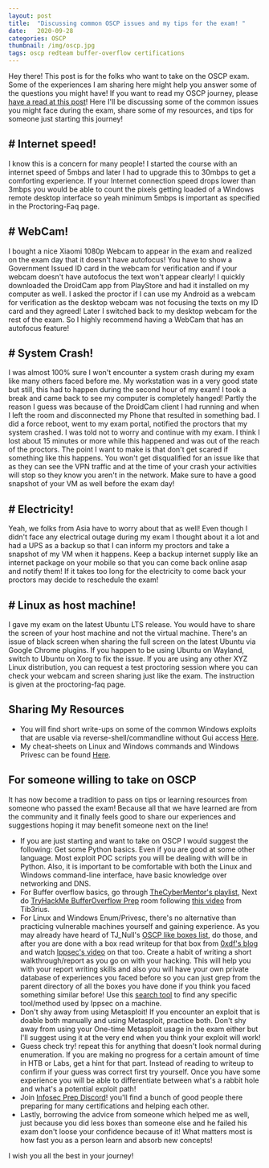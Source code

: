 ```yaml
---
layout: post
title:  "Discussing common OSCP issues and my tips for the exam! "
date:   2020-09-28
categories: OSCP
thumbnail: /img/oscp.jpg
tags: oscp redteam buffer-overflow certifications
---
```

Hey there! This post is for the folks who want to take on the OSCP exam. Some of the experiences I am sharing here might help you answer some of the questions you might have! If you want to read my OSCP journey, please [have a read at this post](https://medium.com/@rayhan0x01/my-fast-paced-freemium-oscp-journey-26c5ccb2a8a3?sk=87ba9d1c8c27cb0d5cae9db3305169ba)! Here I'll be discussing some of the common issues you might face during the exam, share some of my resources, and tips for someone just starting this journey!



## # Internet speed!

I know this is a concern for many people! I started the course with an internet speed of 5mbps and later I had to upgrade this to 30mbps to get a comforting experience. If your Internet connection speed drops lower than 3mbps you would be able to count the pixels getting loaded of a Windows remote desktop interface so yeah minimum 5mbps is important as specified in the Proctoring-Faq page.

## # WebCam!

I bought a nice Xiaomi 1080p Webcam to appear in the exam and realized on the exam day that it doesn't have autofocus! You have to show a Government Issued ID card in the webcam for verification and if your webcam doesn't have autofocus the text won't appear clearly!
I quickly downloaded the DroidCam app from PlayStore and had it installed on my computer as well. I asked the proctor if I can use my Android as a webcam for verification as the desktop webcam was not focusing the texts on my ID card and they agreed! Later I switched back to my desktop webcam for the rest of the exam. So I highly recommend having a WebCam that has an autofocus feature!

## # System Crash!

I was almost 100% sure I won't encounter a system crash during my exam like many others faced before me. My workstation was in a very good state but still, this had to happen during the second hour of my exam! I took a break and came back to see my computer is completely hanged! Partly the reason I guess was because of the DroidCam client I had running and when I left the room and disconnected my Phone that resulted in something bad. I did a force reboot, went to my exam portal, notified the proctors that my system crashed. I was told not to worry and continue with my exam. I think I lost about 15 minutes or more while this happened and was out of the reach of the proctors. The point I want to make is that don't get scared if something like this happens. You won't get disqualified for an issue like that as they can see the VPN traffic and at the time of your crash your activities will stop so they know you aren't in the network. Make sure to have a good snapshot of your VM as well before the exam day!

## # Electricity!

Yeah, we folks from Asia have to worry about that as well! Even though I didn't face any electrical outage during my exam I thought about it a lot and had a UPS as a backup so that I can inform my proctors and take a snapshot of my VM when it happens. Keep a backup internet supply like an internet package on your mobile so that you can come back online asap and notify them! If it takes too long for the electricity to come back your proctors may decide to reschedule the exam!

## # Linux as host machine!

I gave my exam on the latest Ubuntu LTS release. You would have to share the screen of your host machine and not the virtual machine. There's an issue of black screen when sharing the full screen on the latest Ubuntu via Google Chrome plugins. If you happen to be using Ubuntu on Wayland, switch to Ubuntu on Xorg to fix the issue. 
If you are using any other XYZ Linux distribution, you can request a test proctoring session where you can check your webcam and screen sharing just like the exam. The instruction is given at the proctoring-faq page.

## Sharing My Resources 

* You will find short write-ups on some of the common Windows exploits that are usable via reverse-shell/commandline without Gui access [Here](https://github.com/rayhan0x01/reverse-shell-able-exploit-pocs).
* My cheat-sheets on Linux and Windows commands and Windows Privesc can be found [Here](https://github.com/rayhan0x01/my-cmd-stash).

## For someone willing to take on OSCP
It has now become a tradition to pass on tips or learning resources from someone who passed the exam! Because all that we have learned are from the community and it finally feels good to share our experiences and suggestions hoping it may benefit someone next on the line!

* If you are just starting and want to take on OSCP I would suggest the following:
Get some Python basics. Even if you are good at some other language. Most exploit POC scripts you will be dealing with will be in Python. Also, it is important to be comfortable with both the Linux and Windows command-line interface, have basic knowledge over networking and DNS.
* For Buffer overflow basics, go through [TheCyberMentor's playlist](https://www.youtube.com/playlist?list=PLLKT__MCUeix3O0DPbmuaRuR_4Hxo4m3G), Next do [TryHackMe BufferOverflow Prep](https://tryhackme.com/room/bufferoverflowprep) room following [this video](https://www.youtube.com/watch?v=1X2JGF_9JGM) from Tib3rius.
* For Linux and Windows Enum/Privesc, there's no alternative than practicing vulnerable machines yourself and gaining experience. As you may already have heard of TJ_Null's [OSCP like boxes list](https://docs.google.com/spreadsheets/d/1dwSMIAPIam0PuRBkCiDI88pU3yzrqqHkDtBngUHNCw8/edit#gid=1839402159), do those, and after you are done with a box read writeup for that box from [0xdf's blog](https://0xdf.gitlab.io/) and watch [Ippsec's video](https://www.youtube.com/channel/UCa6eh7gCkpPo5XXUDfygQQA) on that too. Create a habit of writing a short walkthrough/report as you go on with your hacking. This will help you with your report writing skills and also you will have your own private database of experiences you faced before so you can just grep from the parent directory of all the boxes you have done if you think you faced something similar before! Use this [search tool](https://ippsec.rocks/) to find any specific tool/method used by Ippsec on a machine.
* Don't shy away from using Metasploit! If you encounter an exploit that is doable both manually and using Metasploit, practice both. Don't shy away from using your One-time Metasploit usage in the exam either but I'll suggest using it at the very end when you think your exploit will work!
* Guess check try! repeat this for anything that doesn't look normal during enumeration. If you are making no progress for a certain amount of time in HTB or Labs, get a hint for that part. Instead of reading to writeup to confirm if your guess was correct first try yourself. Once you have some experience you will be able to differentiate between what's a rabbit hole and what's a potential exploit path!
* Join [Infosec Prep Discord](https://discord.gg/mEtEFhp)! you'll find a bunch of good people there preparing for many certifications and helping each other.
* Lastly, borrowing the advice from someone which helped me as well, just because you did less boxes than someone else and he failed his exam don't loose your confidence because of it! What matters most is how fast you as a person learn and absorb new concepts!

I wish you all the best in your journey!

